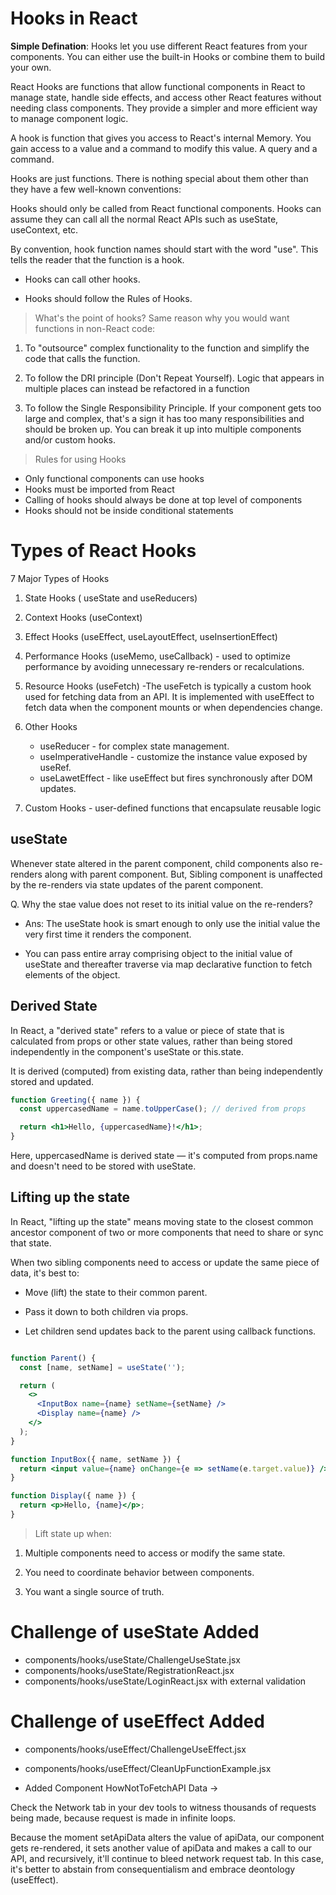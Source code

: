 # Hooks in React

**Simple Defination**: Hooks let you use different React features from your components. You can either use the built-in Hooks or combine them to build your own. 

React Hooks are functions that allow functional components in React to manage state, handle side effects, and access other React features without needing class components. They provide a simpler and more efficient way to manage component logic.

A hook is function that gives you access to React's internal Memory. You gain access to a value and a command to modify this value. A query and a command.

Hooks are just functions. There is nothing special about them other than they have a few well-known conventions:

Hooks should only be called from React functional components. Hooks can assume they can call all the normal React APIs such as useState, useContext, etc.

By convention, hook function names should start with the word "use". This tells the reader that the function is a hook.

- Hooks can call other hooks.

- Hooks should follow the Rules of Hooks.

> What's the point of hooks? Same reason why you would want functions in non-React code:

1. To "outsource" complex functionality to the function and simplify the code that calls the function.

2. To follow the DRI principle (Don't Repeat Yourself). Logic that appears in multiple places can instead be refactored in a function

3. To follow the Single Responsibility Principle. If your component gets too large and complex, that's a sign it has too many responsibilities and should be broken up. You can break it up into multiple components and/or custom hooks.

> Rules for using Hooks
- Only functional components can use hooks
- Hooks must be imported from React
- Calling of hooks should always be done at top level of components
- Hooks should not be inside conditional statements

# Types of React Hooks

7 Major Types of Hooks

1. State Hooks ( useState and useReducers)
2. Context Hooks (useContext)
3. Effect Hooks (useEffect, useLayoutEffect, useInsertionEffect)
4. Performance Hooks (useMemo, useCallback) - used to optimize performance by avoiding unnecessary re-renders or recalculations.
5. Resource Hooks (useFetch) -The useFetch is typically a custom hook used for fetching data from an API. It is implemented with useEffect to fetch data when the component mounts or when dependencies change.
6. Other Hooks 
    - useReducer - for complex state management.
    - useImperativeHandle - customize the instance value exposed by useRef.
    - useLawetEffect - like useEffect but fires synchronously after DOM updates.

7. Custom Hooks - user-defined functions that encapsulate reusable logic



## useState 

Whenever state altered in the parent component, child components also re-renders along with parent component. 
But, Sibling component is unaffected by the re-renders via state updates of the parent component.

Q. Why the stae value does not reset to its initial value on the re-renders?
- Ans: The useState hook is smart enough to only use the initial value the very first time it renders the component.

- You can pass entire array comprising object to the initial value of useState and thereafter traverse via map declarative function to fetch elements of the object.

## Derived State

In React, a "derived state" refers to a value or piece of state that is calculated from props or other state values, rather than being stored independently in the component's useState or this.state.

It is derived (computed) from existing data, rather than being independently stored and updated.
```jsx
function Greeting({ name }) {
  const uppercasedName = name.toUpperCase(); // derived from props

  return <h1>Hello, {uppercasedName}!</h1>;
}
```

Here, uppercasedName is derived state — it's computed from props.name and doesn't need to be stored with useState.

## Lifting up the state

In React, "lifting up the state" means moving state to the closest common ancestor component of two or more components that need to share or sync that state.

When two sibling components need to access or update the same piece of data, it's best to:

- Move (lift) the state to their common parent.

- Pass it down to both children via props.

- Let children send updates back to the parent using callback functions.

```jsx

function Parent() {
  const [name, setName] = useState('');

  return (
    <>
      <InputBox name={name} setName={setName} />
      <Display name={name} />
    </>
  );
}

function InputBox({ name, setName }) {
  return <input value={name} onChange={e => setName(e.target.value)} />;
}

function Display({ name }) {
  return <p>Hello, {name}</p>;
}
```

> Lift state up when:

1. Multiple components need to access or modify the same state.

2. You need to coordinate behavior between components.

3. You want a single source of truth.


# Challenge of useState Added

- components/hooks/useState/ChallengeUseState.jsx
- components/hooks/useState/RegistrationReact.jsx
- components/hooks/useState/LoginReact.jsx with external validation

# Challenge of useEffect Added

- components/hooks/useEffect/ChallengeUseEffect.jsx
- components/hooks/useEffect/CleanUpFunctionExample.jsx

- Added Component HowNotToFetchAPI Data -> 

Check the Network tab in your dev tools to witness thousands of requests being made, because request is made in infinite loops.

Because the moment setApiData alters the value of apiData, our component gets re-rendered, it sets another value of apiData and makes a call to our API, and recursively, it'll continue to bleed network request tab.
In this case, it's better to abstain from consequentialism and embrace deontology (useEffect).

